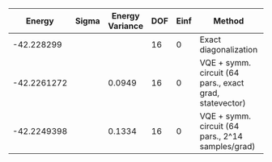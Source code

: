 | Energy      | Sigma | Energy Variance | DOF | Einf | Method                                                  | Reference |
|-------------|-------|-----------------|-----|------|---------------------------------------------------------|-----------|
| -42.228299  |       |                 | 16  | 0    | Exact diagonalization                                   | [code](https://github.com/varbench/methods/blob/main/scripts/J1J2/square_16_P_0.1/ed_netket.sh) |
| -42.2261272 |       | 0.0949          | 16  | 0    | VQE + symm. circuit (64 pars., exact grad, statevector) | TODO: ask Nikita |
| -42.2249398 |       | 0.1334          | 16  | 0    | VQE + symm. circuit (64 pars., 2^14 samples/grad)       | TODO: ask Nikita |
